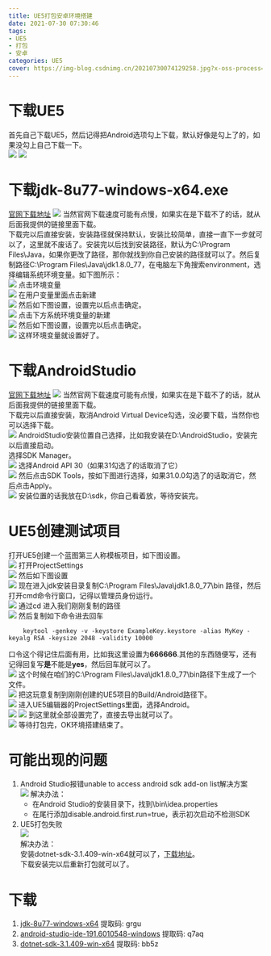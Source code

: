 ```yaml
---
title: UE5打包安卓环境搭建
date: 2021-07-30 07:30:46
tags:
- UE5
- 打包
- 安卓
categories: UE5
cover: https://img-blog.csdnimg.cn/20210730074129258.jpg?x-oss-process=image/watermark,type_ZmFuZ3poZW5naGVpdGk,shadow_10,text_aHR0cHM6Ly9ibG9nLmNzZG4ubmV0L3dlaXhpbl80NDM1MDIwNQ==,size_16,color_FFFFFF,t_70
---
```


# 下载UE5
首先自己下载UE5，然后记得把Android选项勾上下载，默认好像是勾上了的，如果没勾上自己下载一下。      
![](https://img-blog.csdnimg.cn/20210730212849100.png?x-oss-process=image/watermark,type_ZmFuZ3poZW5naGVpdGk,shadow_10,text_aHR0cHM6Ly9ibG9nLmNzZG4ubmV0L3dlaXhpbl80NDM1MDIwNQ==,size_16,color_FFFFFF,t_70)
![](https://img-blog.csdnimg.cn/20210730212858482.png?x-oss-process=image/watermark,type_ZmFuZ3poZW5naGVpdGk,shadow_10,text_aHR0cHM6Ly9ibG9nLmNzZG4ubmV0L3dlaXhpbl80NDM1MDIwNQ==,size_16,color_FFFFFF,t_70)

# 下载jdk-8u77-windows-x64.exe   
[官网下载地址](https://www.oracle.com/java/technologies/javase/javase8-archive-downloads.html)
![](https://img-blog.csdnimg.cn/20210730213151369.png?x-oss-process=image/watermark,type_ZmFuZ3poZW5naGVpdGk,shadow_10,text_aHR0cHM6Ly9ibG9nLmNzZG4ubmV0L3dlaXhpbl80NDM1MDIwNQ==,size_16,color_FFFFFF,t_70)
当然官网下载速度可能有点慢，如果实在是下载不了的话，就从后面我提供的链接里面下载。      
下载完以后直接安装，安装路径就保持默认，安装比较简单，直接一直下一步就可以了，这里就不废话了。安装完以后找到安装路径，默认为C:\Program Files\Java，如果你更改了路径，那你就找到你自己安装的路径就可以了。然后复制路径C:\Program Files\Java\jdk1.8.0_77，在电脑左下角搜索environment，选择编辑系统环境变量。如下图所示：       
![](https://img-blog.csdnimg.cn/20210730213735212.png?x-oss-process=image/watermark,type_ZmFuZ3poZW5naGVpdGk,shadow_10,text_aHR0cHM6Ly9ibG9nLmNzZG4ubmV0L3dlaXhpbl80NDM1MDIwNQ==,size_16,color_FFFFFF,t_70)
点击环境变量      
![](https://img-blog.csdnimg.cn/20210730213842439.png?x-oss-process=image/watermark,type_ZmFuZ3poZW5naGVpdGk,shadow_10,text_aHR0cHM6Ly9ibG9nLmNzZG4ubmV0L3dlaXhpbl80NDM1MDIwNQ==,size_16,color_FFFFFF,t_70)
在用户变量里面点击新建         
![](https://img-blog.csdnimg.cn/20210730213902952.png?x-oss-process=image/watermark,type_ZmFuZ3poZW5naGVpdGk,shadow_10,text_aHR0cHM6Ly9ibG9nLmNzZG4ubmV0L3dlaXhpbl80NDM1MDIwNQ==,size_16,color_FFFFFF,t_70)
然后如下图设置，设置完以后点击确定。        
![](https://img-blog.csdnimg.cn/20210730213951521.png)
点击下方系统环境变量的新建         
![](https://img-blog.csdnimg.cn/2021073021405544.png?x-oss-process=image/watermark,type_ZmFuZ3poZW5naGVpdGk,shadow_10,text_aHR0cHM6Ly9ibG9nLmNzZG4ubmV0L3dlaXhpbl80NDM1MDIwNQ==,size_16,color_FFFFFF,t_70)
然后如下图设置，设置完以后点击确定。      
![](https://img-blog.csdnimg.cn/20210730213951521.png)
这样环境变量就设置好了。

# 下载AndroidStudio 
[官网下载地址](https://developer.android.com/studio/archive)
![](https://img-blog.csdnimg.cn/2021073021441631.png?x-oss-process=image/watermark,type_ZmFuZ3poZW5naGVpdGk,shadow_10,text_aHR0cHM6Ly9ibG9nLmNzZG4ubmV0L3dlaXhpbl80NDM1MDIwNQ==,size_16,color_FFFFFF,t_70)
当然官网下载速度可能有点慢，如果实在是下载不了的话，就从后面我提供的链接里面下载。     
下载完以后直接安装，取消Android Virtual Device勾选，没必要下载，当然你也可以选择下载。         
![](https://img-blog.csdnimg.cn/20210730214659346.jpg?x-oss-process=image/watermark,type_ZmFuZ3poZW5naGVpdGk,shadow_10,text_aHR0cHM6Ly9ibG9nLmNzZG4ubmV0L3dlaXhpbl80NDM1MDIwNQ==,size_16,color_FFFFFF,t_70)
AndroidStudio安装位置自己选择，比如我安装在D:\AndroidStudio，安装完以后直接启动。        
选择SDK Manager。           
![](https://img-blog.csdnimg.cn/20210730220913881.png?x-oss-process=image/watermark,type_ZmFuZ3poZW5naGVpdGk,shadow_10,text_aHR0cHM6Ly9ibG9nLmNzZG4ubmV0L3dlaXhpbl80NDM1MDIwNQ==,size_16,color_FFFFFF,t_70)
选择Android API 30（如果31勾选了的话取消了它）          
![](https://img-blog.csdnimg.cn/20210730220947851.png?x-oss-process=image/watermark,type_ZmFuZ3poZW5naGVpdGk,shadow_10,text_aHR0cHM6Ly9ibG9nLmNzZG4ubmV0L3dlaXhpbl80NDM1MDIwNQ==,size_16,color_FFFFFF,t_70)
然后点击SDK Tools，按如下图进行选择，如果31.0.0勾选了的话取消它，然后点击Apply。            
![](https://img-blog.csdnimg.cn/20210730221522261.png?x-oss-process=image/watermark,type_ZmFuZ3poZW5naGVpdGk,shadow_10,text_aHR0cHM6Ly9ibG9nLmNzZG4ubmV0L3dlaXhpbl80NDM1MDIwNQ==,size_16,color_FFFFFF,t_70)
安装位置的话我放在D:\sdk，你自己看着放，等待安装完。             

# UE5创建测试项目
打开UE5创建一个蓝图第三人称模板项目，如下图设置。             
![](https://img-blog.csdnimg.cn/20210730222309410.png?x-oss-process=image/watermark,type_ZmFuZ3poZW5naGVpdGk,shadow_10,text_aHR0cHM6Ly9ibG9nLmNzZG4ubmV0L3dlaXhpbl80NDM1MDIwNQ==,size_16,color_FFFFFF,t_70) 
打开ProjectSettings              
![](https://img-blog.csdnimg.cn/20210730222355712.png?x-oss-process=image/watermark,type_ZmFuZ3poZW5naGVpdGk,shadow_10,text_aHR0cHM6Ly9ibG9nLmNzZG4ubmV0L3dlaXhpbl80NDM1MDIwNQ==,size_16,color_FFFFFF,t_70)
然后如下图设置           
![](https://img-blog.csdnimg.cn/20210730222537679.png?x-oss-process=image/watermark,type_ZmFuZ3poZW5naGVpdGk,shadow_10,text_aHR0cHM6Ly9ibG9nLmNzZG4ubmV0L3dlaXhpbl80NDM1MDIwNQ==,size_16,color_FFFFFF,t_70)
现在进入jdk安装目录复制C:\Program Files\Java\jdk1.8.0_77\bin 路径，然后打开cmd命令行窗口，记得以管理员身份运行。         
![](https://img-blog.csdnimg.cn/2021073022285233.png?x-oss-process=image/watermark,type_ZmFuZ3poZW5naGVpdGk,shadow_10,text_aHR0cHM6Ly9ibG9nLmNzZG4ubmV0L3dlaXhpbl80NDM1MDIwNQ==,size_16,color_FFFFFF,t_70)
通过cd 进入我们刚刚复制的路径             
![](https://img-blog.csdnimg.cn/2021073022302776.png?x-oss-process=image/watermark,type_ZmFuZ3poZW5naGVpdGk,shadow_10,text_aHR0cHM6Ly9ibG9nLmNzZG4ubmV0L3dlaXhpbl80NDM1MDIwNQ==,size_16,color_FFFFFF,t_70)
然后复制如下命令进去回车           
```(C++)
    keytool -genkey -v -keystore ExampleKey.keystore -alias MyKey -keyalg RSA -keysize 2048 -validity 10000  
```   
口令这个得记住后面有用，比如我这里设置为**666666**.其他的东西随便写，还有记得回复写**是**不能是**yes**，然后回车就可以了。      
![](https://img-blog.csdnimg.cn/20210730223211947.png?x-oss-process=image/watermark,type_ZmFuZ3poZW5naGVpdGk,shadow_10,text_aHR0cHM6Ly9ibG9nLmNzZG4ubmV0L3dlaXhpbl80NDM1MDIwNQ==,size_16,color_FFFFFF,t_70)
这个时候在咱们的C:\Program Files\Java\jdk1.8.0_77\bin路径下生成了一个文件。          
![](https://img-blog.csdnimg.cn/20210730223508117.png?x-oss-process=image/watermark,type_ZmFuZ3poZW5naGVpdGk,shadow_10,text_aHR0cHM6Ly9ibG9nLmNzZG4ubmV0L3dlaXhpbl80NDM1MDIwNQ==,size_16,color_FFFFFF,t_70)
把这玩意复制到刚刚创建的UE5项目的Build/Android路径下。                  
![](https://img-blog.csdnimg.cn/2021073022432889.png?x-oss-process=image/watermark,type_ZmFuZ3poZW5naGVpdGk,shadow_10,text_aHR0cHM6Ly9ibG9nLmNzZG4ubmV0L3dlaXhpbl80NDM1MDIwNQ==,size_16,color_FFFFFF,t_70) 
进入UE5编辑器的ProjectSettings里面，选择Android。        
![](https://img-blog.csdnimg.cn/20210730224537107.png?x-oss-process=image/watermark,type_ZmFuZ3poZW5naGVpdGk,shadow_10,text_aHR0cHM6Ly9ibG9nLmNzZG4ubmV0L3dlaXhpbl80NDM1MDIwNQ==,size_16,color_FFFFFF,t_70)
![](https://img-blog.csdnimg.cn/20210730224828429.png?x-oss-process=image/watermark,type_ZmFuZ3poZW5naGVpdGk,shadow_10,text_aHR0cHM6Ly9ibG9nLmNzZG4ubmV0L3dlaXhpbl80NDM1MDIwNQ==,size_16,color_FFFFFF,t_70)
到这里就全部设置完了，直接去导出就可以了。          
![](https://img-blog.csdnimg.cn/20210730224907127.png?x-oss-process=image/watermark,type_ZmFuZ3poZW5naGVpdGk,shadow_10,text_aHR0cHM6Ly9ibG9nLmNzZG4ubmV0L3dlaXhpbl80NDM1MDIwNQ==,size_16,color_FFFFFF,t_70)
等待打包完，OK环境搭建结束了。

# 可能出现的问题
1. Android Studio报错unable to access android sdk add-on list解决方案        
![](https://img-blog.csdnimg.cn/2021073023401258.png?x-oss-process=image/watermark,type_ZmFuZ3poZW5naGVpdGk,shadow_10,text_aHR0cHM6Ly9ibG9nLmNzZG4ubmV0L3dlaXhpbl80NDM1MDIwNQ==,size_16,color_FFFFFF,t_70)
解决办法：   
    - 在Android Studio的安装目录下，找到\bin\idea.properties   
    - 在尾行添加disable.android.first.run=true，表示初次启动不检测SDK
2. UE5打包失败  
![](https://img-blog.csdnimg.cn/2021073022520373.png?x-oss-process=image/watermark,type_ZmFuZ3poZW5naGVpdGk,shadow_10,text_aHR0cHM6Ly9ibG9nLmNzZG4ubmV0L3dlaXhpbl80NDM1MDIwNQ==,size_16,color_FFFFFF,t_70)   
解决办法：   
    安装dotnet-sdk-3.1.409-win-x64就可以了，[下载地址](https://dotnet.microsoft.com/download/dotnet/thank-you/sdk-3.1.409-windows-x64-installer)。   
下载安装完以后重新打包就可以了。

# 下载
1. [jdk-8u77-windows-x64](https://pan.baidu.com/s/1XvOiuAs0W0OdkX06s3AlNg) 提取码: grgu   
2. [android-studio-ide-191.6010548-windows](https://pan.baidu.com/s/1cyyZUGysB5MwfR1LLnfXkw) 提取码: q7aq    
3. [dotnet-sdk-3.1.409-win-x64](https://pan.baidu.com/s/1Vto2VcM9AI7TSyaZcSPiyA)  提取码: bb5z   